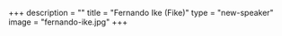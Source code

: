+++
description = ""
title = "Fernando Ike (Fike)"
type = "new-speaker"
image = "fernando-ike.jpg"
+++